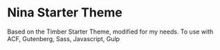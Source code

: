 
# Nina Starter Theme

Based on the Timber Starter Theme, modified for my needs. To use with ACF, Gutenberg, Sass, Javascript, Gulp
